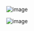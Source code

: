 
![image](https://github.com/user-attachments/assets/6b9ea629-75b1-4be9-8039-f5fe3ca2e86c)


![image](https://github.com/user-attachments/assets/deadbfc1-f3fe-45d8-b089-672e8868c7e5)

